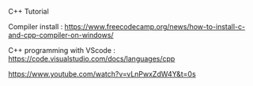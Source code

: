 C++ Tutorial

Compiler install : https://www.freecodecamp.org/news/how-to-install-c-and-cpp-compiler-on-windows/

C++ programming with VScode : https://code.visualstudio.com/docs/languages/cpp

https://www.youtube.com/watch?v=vLnPwxZdW4Y&t=0s
